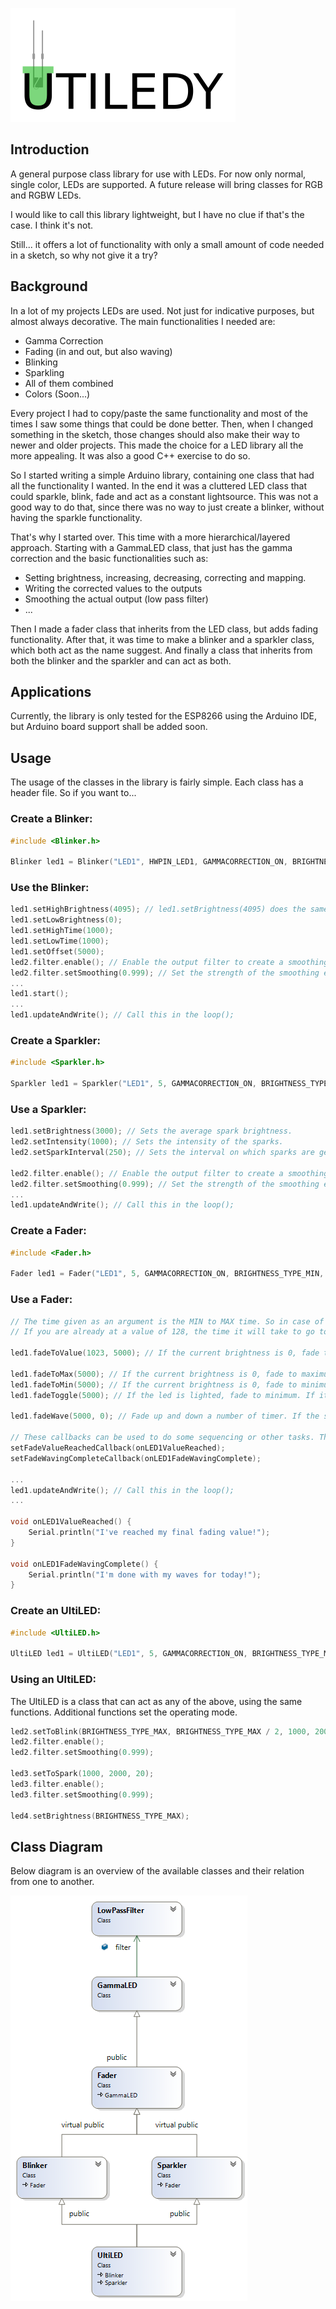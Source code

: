 ![Logo](extras/Graphics/UtiledyLogo.png)
## Introduction

A general purpose class library for use with LEDs.
For now only normal, single color, LEDs are supported.
A future release will bring classes for RGB and RGBW LEDs.

I would like to call this library lightweight, but I have no clue if that's the case. 
I think it's not.

Still... it offers a lot of functionality with only a small amount of code needed in a sketch, so why not give it a try?

## Background

In a lot of my projects LEDs are used. Not just for indicative purposes, but almost always decorative.
The main functionalities I needed are:

* Gamma Correction
* Fading (in and out, but also waving)
* Blinking
* Sparkling
* All of them combined
* Colors (Soon...)

Every project I had to copy/paste the same functionality and most of the times I saw some things that could be done better.
Then, when I changed something in the sketch, those changes should also make their way to newer and older projects.
This made the choice for a LED library all the more appealing. It was also a good C++ exercise to do so. 

So I started writing a simple Arduino library, containing one class that had all the functionality I wanted.
In the end it was a cluttered LED class that could sparkle, blink, fade and act as a constant lightsource.
This was not a good way to do that, since there was no way to just create a blinker, without having the sparkle functionality.

That's why I started over. This time with a more hierarchical/layered approach.
Starting with a GammaLED class, that just has the gamma correction and the basic functionalities such as:

* Setting brightness, increasing, decreasing, correcting and mapping.
* Writing the corrected values to the outputs
* Smoothing the actual output (low pass filter)
* ...

Then I made a fader class that inherits from the LED class, but adds fading functionality.
After that, it was time to make a blinker and a sparkler class, which both act as the name suggest.
And finally a class that inherits from both the blinker and the sparkler and can act as both.

## Applications

Currently, the library is only tested for the ESP8266 using the Arduino IDE, but Arduino board support shall be added soon. 

## Usage

The usage of the classes in the library is fairly simple. Each class has a header file. 
So if you want to...

### Create a Blinker: 
```C
#include <Blinker.h>

Blinker led1 = Blinker("LED1", HWPIN_LED1, GAMMACORRECTION_ON, BRIGHTNESS_TYPE_MIN, BRIGHTNESS_TYPE_MAX);
```
### Use the Blinker:
```C
led1.setHighBrightness(4095); // led1.setBrightness(4095) does the same.
led1.setLowBrightness(0);
led1.setHighTime(1000);
led1.setLowTime(1000);
led1.setOffset(5000);
led2.filter.enable(); // Enable the output filter to create a smoothing effect.
led2.filter.setSmoothing(0.999); // Set the strength of the smoothing effect.
...
led1.start();
...
led1.updateAndWrite(); // Call this in the loop();
```

### Create a Sparkler:
```C
#include <Sparkler.h>

Sparkler led1 = Sparkler("LED1", 5, GAMMACORRECTION_ON, BRIGHTNESS_TYPE_MIN, BRIGHTNESS_TYPE_MAX);
```
### Use a Sparkler:
```C
led1.setBrightness(3000); // Sets the average spark brightness.
led2.setIntensity(1000); // Sets the intensity of the sparks.
led2.setSparkInterval(250); // Sets the interval on which sparks are generated.

led2.filter.enable(); // Enable the output filter to create a smoothing effect.
led2.filter.setSmoothing(0.999); // Set the strength of the smoothing effect.
...
led1.updateAndWrite(); // Call this in the loop();
```

### Create a Fader:
```C
#include <Fader.h>

Fader led1 = Fader("LED1", 5, GAMMACORRECTION_ON, BRIGHTNESS_TYPE_MIN, BRIGHTNESS_TYPE_MAX);
```

### Use a Fader:
```C
// The time given as an argument is the MIN to MAX time. So in case of an 8-bit pwm driver, the time to go from 0 to 255.
// If you are already at a value of 128, the time it will take to go to 255 (difference of 127) is half the time given in the argument.

led1.fadeToValue(1023, 5000); // If the current brightness is 0, fade to a brightness of 1023 within 5000 milliseconds.

led1.fadeToMax(5000); // If the current brightness is 0, fade to maximum brightness within 5000 milliseconds.
led1.fadeToMin(5000); // If the current brightness is 0, fade to minimum brightness within 5000 milliseconds.
led1.fadeToggle(5000); // If the led is lighted, fade to minimum. If it's not, fade to maximum.

led1.fadeWave(5000, 0); // Fade up and down a number of timer. If the second value is 0, it will continue to wave until stopped.

// These callbacks can be used to do some sequencing or other tasks. The function signature needs to be 'void function()'.
setFadeValueReachedCallback(onLED1ValueReached);
setFadeWavingCompleteCallback(onLED1FadeWavingComplete);

...
led1.updateAndWrite(); // Call this in the loop();
...

void onLED1ValueReached() {
	Serial.println("I've reached my final fading value!");
}

void onLED1FadeWavingComplete() {
	Serial.println("I'm done with my waves for today!");
}
```

### Create an UltiLED:

```C
#include <UltiLED.h>

UltiLED led1 = UltiLED("LED1", 5, GAMMACORRECTION_ON, BRIGHTNESS_TYPE_MIN, BRIGHTNESS_TYPE_MAX);
```
### Using an UltiLED:
The UltiLED is a class that can act as any of the above, using the same functions.
Additional functions set the operating mode.

```C
led2.setToBlink(BRIGHTNESS_TYPE_MAX, BRIGHTNESS_TYPE_MAX / 2, 1000, 2000);
led2.filter.enable();
led2.filter.setSmoothing(0.999);

led3.setToSpark(1000, 2000, 20);
led3.filter.enable();
led3.filter.setSmoothing(0.999);

led4.setBrightness(BRIGHTNESS_TYPE_MAX);
```

## Class Diagram
Below diagram is an overview of the available classes and their relation from one to another.

![ClassDiagram](extras/Graphics/ClassDiagram.png)

